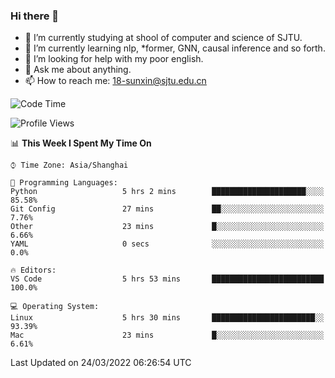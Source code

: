 ### Hi there 👋

<!--
**sunxin000/sunxin000** is a ✨ _special_ ✨ repository because its `README.md` (this file) appears on your GitHub profile.

Here are some ideas to get you started:

- 🔭 I’m currently working on ...
- 🌱 I’m currently learning ...
- 👯 I’m looking to collaborate on ...
- 🤔 I’m looking for help with ...
- 💬 Ask me about ...
- 📫 How to reach me: ...
- 😄 Pronouns: ...
- ⚡ Fun fact: ...
-->
- 🏫 I’m currently studying at shool of computer and science of SJTU.
- 🌱 I’m currently learning nlp, \*former, GNN, causal inference and so forth.
- 🤔 I’m looking for help with my poor english.
- 💬 Ask me about anything.
- 📫 How to reach me: 18-sunxin@sjtu.edu.cn
<!--START_SECTION:waka-->
![Code Time](http://img.shields.io/badge/Code%20Time-126%20hrs%2014%20mins-blue)

![Profile Views](http://img.shields.io/badge/Profile%20Views-10-blue)

📊 **This Week I Spent My Time On** 

```text
⌚︎ Time Zone: Asia/Shanghai

💬 Programming Languages: 
Python                   5 hrs 2 mins        █████████████████████░░░░   85.58% 
Git Config               27 mins             ██░░░░░░░░░░░░░░░░░░░░░░░   7.76% 
Other                    23 mins             █░░░░░░░░░░░░░░░░░░░░░░░░   6.66% 
YAML                     0 secs              ░░░░░░░░░░░░░░░░░░░░░░░░░   0.0%

🔥 Editors: 
VS Code                  5 hrs 53 mins       █████████████████████████   100.0%

💻 Operating System: 
Linux                    5 hrs 30 mins       ███████████████████████░░   93.39% 
Mac                      23 mins             █░░░░░░░░░░░░░░░░░░░░░░░░   6.61%

```


 Last Updated on 24/03/2022 06:26:54 UTC
<!--END_SECTION:waka-->
